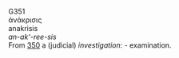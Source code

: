 <body>
  <p>G351<br>  ἀνάκρισις  <br> anakrisis  <br><i>an-ak‘-ree-sis </i><br>From <a href="g0350.htm">350</a>  a (judicial) <i>investigation:</i> - examination.<br></p>
 </body>